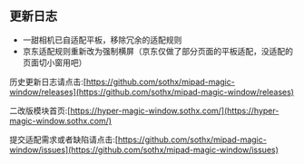 ## 更新日志

- 一甜相机已自适配平板，移除冗余的适配规则
- 京东适配规则重新改为强制横屏（京东仅做了部分页面的平板适配，没适配的页面切小窗用吧）




历史更新日志请点击:[https://github.com/sothx/mipad-magic-window/releases](https://github.com/sothx/mipad-magic-window/releases)


二改版模块首页:[https://hyper-magic-window.sothx.com/](https://hyper-magic-window.sothx.com/)


提交适配需求或者缺陷请点击:[https://github.com/sothx/mipad-magic-window/issues](https://github.com/sothx/mipad-magic-window/issues)
